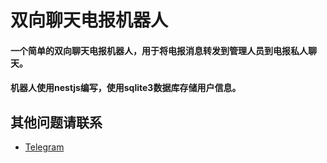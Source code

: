 # 双向聊天电报机器人
#### 一个简单的双向聊天电报机器人，用于将电报消息转发到管理人员到电报私人聊天。
#### 机器人使用nestjs编写，使用sqlite3数据库存储用户信息。

## 其他问题请联系
- [Telegram](https://t.me/block_s1t)
